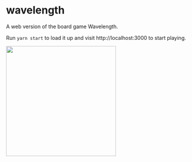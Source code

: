 # wavelength
A web version of the board game Wavelength.

Run `yarn start` to load it up and visit http://localhost:3000 to start playing.

<img src="https://i.imgur.com/Xbcc0fS.png" width="300">
